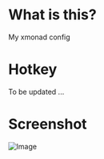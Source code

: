 # What is this?

My xmonad config

# Hotkey

To be updated ...

# Screenshot

![Image](./Screenshot/MAIM_Screenshot_2020-12-06-20:55:59.pnq)
